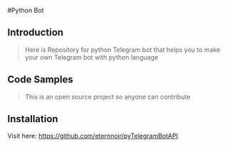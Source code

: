 #Python Bot

## Introduction

> Here is Repository for python Telegram bot that helps you to make your own Telegram bot with python language

## Code Samples

> This is an open source project so anyone can contribute

## Installation

Visit here: https://github.com/eternnoir/pyTelegramBotAPI

